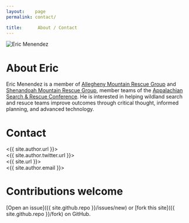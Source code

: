 ```yaml
---
layout:    page
permalink: contact/

title:      About / Contact
---
```


![Eric Menendez](../img/eric.png)

# About Eric

Eric Menendez is a member of [Allegheny Mountain Rescue Group](http://www.amrg.info) and [Shenandoah Mountain Rescue Group](http://www.smrg.org), member teams of the [Appalachian Search & Rescue Conference](http://www.asrc.net). He is interested in helping wildland search and resuce teams improve outcomes through critical thought, informed planning, and advanced technology.

# Contact

<i class="fa fa-github"></i> <{{ site.author.url }}>  
<i class="fa fa-twitter"></i> <{{ site.author.twitter.url }}>  
<i class="fa fa-globe"></i> <{{ site.url }}>  
<i class="fa fa-envelope-o"></i> <{{ site.author.email }}>

# Contributions welcome

[Open an issue]({{ site.github.repo }}/issues/new) or [fork this site]({{ site.github.repo }}/fork) on GitHub.
